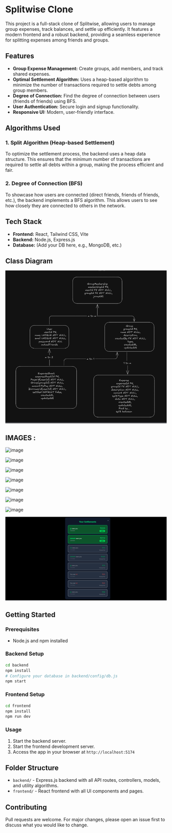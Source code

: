 # Splitwise Clone

This project is a full-stack clone of Splitwise, allowing users to manage group expenses, track balances, and settle up efficiently. It features a modern frontend and a robust backend, providing a seamless experience for splitting expenses among friends and groups.

## Features

- **Group Expense Management:** Create groups, add members, and track shared expenses.
- **Optimal Settlement Algorithm:** Uses a heap-based algorithm to minimize the number of transactions required to settle debts among group members.
- **Degree of Connection:** Find the degree of connection between users (friends of friends) using BFS.
- **User Authentication:** Secure login and signup functionality.
- **Responsive UI:** Modern, user-friendly interface.

## Algorithms Used

### 1. Split Algorithm (Heap-based Settlement)
To optimize the settlement process, the backend uses a heap data structure. This ensures that the minimum number of transactions are required to settle all debts within a group, making the process efficient and fair.

### 2. Degree of Connection (BFS)
To showcase how users are connected (direct friends, friends of friends, etc.), the backend implements a BFS algorithm. This allows users to see how closely they are connected to others in the network.

## Tech Stack

- **Frontend:** React, Tailwind CSS, Vite
- **Backend:** Node.js, Express.js
- **Database:** (Add your DB here, e.g., MongoDB, etc.)

## Class Diagram

![Class Diagram](image.png)


## IMAGES :
![image](https://github.com/user-attachments/assets/d6578dbc-b5aa-4bdf-a1af-cc8cd368490f)

![image](https://github.com/user-attachments/assets/be8d4b55-871a-48e0-8e0e-ddae63cff75a)

![image](https://github.com/user-attachments/assets/f34255f7-21c0-4f8c-962a-e4709896ec15)

![image](https://github.com/user-attachments/assets/dd7f0615-d942-46b2-9a02-1652581e2360)

![image](https://github.com/user-attachments/assets/66f6de83-1f70-4362-b472-dcd433740693)

![image](https://github.com/user-attachments/assets/fab3a98e-aeac-482a-88e0-437c66256bca)

![image](https://github.com/user-attachments/assets/d3624212-2b96-46e6-bc95-2b0ac516b81b)

![image](image-1.png)

## Getting Started

### Prerequisites

- Node.js and npm installed

### Backend Setup

```bash
cd backend
npm install
# Configure your database in backend/config/db.js
npm start
```

### Frontend Setup

```bash
cd frontend
npm install
npm run dev
```

### Usage

1. Start the backend server.
2. Start the frontend development server.
3. Access the app in your browser at `http://localhost:5174` 

## Folder Structure

- `backend/` - Express.js backend with all API routes, controllers, models, and utility algorithms.
- `frontend/` - React frontend with all UI components and pages.

## Contributing

Pull requests are welcome. For major changes, please open an issue first to discuss what you would like to change.
